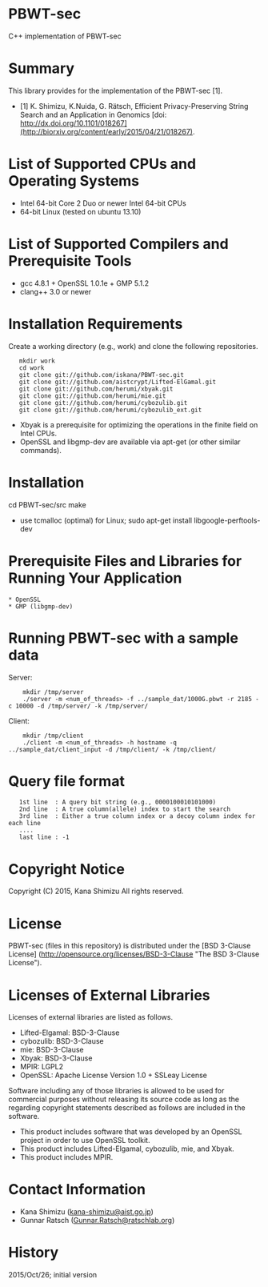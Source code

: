 # **PBWT-sec**

C++ implementation of PBWT-sec

# Summary
This library provides for the implementation of the PBWT-sec [1].

* [1] K. Shimizu, K.Nuida, G. R&auml;tsch, Efficient Privacy-Preserving String Search and an Application in Genomics [doi: http://dx.doi.org/10.1101/018267](http://biorxiv.org/content/early/2015/04/21/018267).

# List of Supported CPUs and Operating Systems
* Intel 64-bit Core 2 Duo or newer Intel 64-bit CPUs
* 64-bit Linux (tested on ubuntu 13.10)

# List of Supported Compilers and Prerequisite Tools
* gcc 4.8.1 + OpenSSL 1.0.1e + GMP 5.1.2
* clang++ 3.0 or newer

# Installation Requirements

Create a working directory (e.g., work) and clone the following repositories.

       mkdir work
       cd work
       git clone git://github.com/iskana/PBWT-sec.git
       git clone git://github.com/aistcrypt/Lifted-ElGamal.git
       git clone git://github.com/herumi/xbyak.git
       git clone git://github.com/herumi/mie.git
       git clone git://github.com/herumi/cybozulib.git
       git clone git://github.com/herumi/cybozulib_ext.git

* Xbyak is a prerequisite for optimizing the operations in the finite field on Intel CPUs.
* OpenSSL and libgmp-dev are available via apt-get (or other similar commands).

# Installation

  cd PBWT-sec/src
  make

* use tcmalloc (optimal) for Linux; sudo apt-get install libgoogle-perftools-dev

# Prerequisite Files and Libraries for Running Your Application
	* OpenSSL
	* GMP (libgmp-dev)

# Running PBWT-sec with a sample data
Server:
		
		mkdir /tmp/server
		./server -m <num_of_threads> -f ../sample_dat/1000G.pbwt -r 2185 -c 10000 -d /tmp/server/ -k /tmp/server/

Client:

		mkdir /tmp/client
		./client -m <num_of_threads> -h hostname -q ../sample_dat/client_input -d /tmp/client/ -k /tmp/client/

# Query file format
 	   1st line	 : A query bit string (e.g., 0000100010101000)
	   2nd line	 : A true column(allele) index to start the search
	   3rd line  : Either a true column index or a decoy column index for each line
	   ....
	   last line : -1

# Copyright Notice

Copyright (C) 2015, Kana Shimizu
All rights reserved.

# License

PBWT-sec (files in this repository) is distributed under the [BSD 3-Clause License] (http://opensource.org/licenses/BSD-3-Clause "The BSD 3-Clause License").

# Licenses of External Libraries

Licenses of external libraries are listed as follows.

* Lifted-Elgamal: BSD-3-Clause
* cybozulib: BSD-3-Clause
* mie: BSD-3-Clause
* Xbyak: BSD-3-Clause
* MPIR: LGPL2
* OpenSSL: Apache License Version 1.0 + SSLeay License

Software including any of those libraries is allowed to be used for commercial purposes without releasing its source code as long as the regarding copyright statements described as follows are included in the software.

* This product includes software that was developed by an OpenSSL project in order to use OpenSSL toolkit.
* This product includes Lifted-Elgamal, cybozulib, mie, and Xbyak.
* This product includes MPIR.

# Contact Information

* Kana Shimizu (kana-shimizu@aist.go.jp)
* Gunnar Ratsch (Gunnar.Ratsch@ratschlab.org)

# History

2015/Oct/26; initial version
